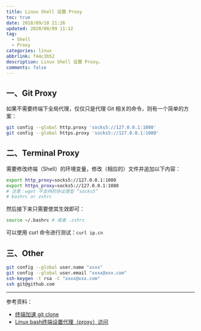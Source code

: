 ```yaml
---
title: Linux Shell 设置 Proxy
toc: true
date: 2018/09/10 21:26
updated: 2020/08/09 11:12
tag:
  - Shell
  - Proxy
categories: linux
abbrlink: f44c3b52
description: Linux Shell 设置 Proxy。
comments: false
---
```



## 一、Git Proxy

如果不需要终端下全局代理，仅仅只是代理 Git 相关的命令，则有一个简单的方案：

```sh
git config --global http.proxy 'socks5://127.0.0.1:1080'
git config --global https.proxy 'socks5://127.0.0.1:1080'
```

## 二、Terminal Proxy

需要修改终端（Shell）的环境变量，修改（相应的）文件并追加以下内容：

```sh
export http_proxy=socks5://127.0.0.1:1080
export https_proxy=socks5://127.0.0.1:1080
# 注意：wget 不支持的协议类型 “socks5”
# bashrc or zshrc
```

然后接下来只需要使其生效即可：

```sh
source ~/.bashrc # 或者 .zshrc
```

可以使用 curl 命令进行测试：`curl ip.cn`

## 三、Other

```sh
git config --global user.name "xxxx"
git config --global user.email "xxxx@xxx.com"
ssh-keygen -t rsa -C "xxxx@xxx.com"
ssh git@github.com
```

------

参考资料：

* [终端加速 git clone](https://blog.fazero.me/2015/07/11/%E7%94%A8shadowsocks%E5%8A%A0%E9%80%9Fgit-clone/)
* [Linux bash终端设置代理（proxy）访问](https://aiezu.com/article/linux_bash_set_proxy.html)
